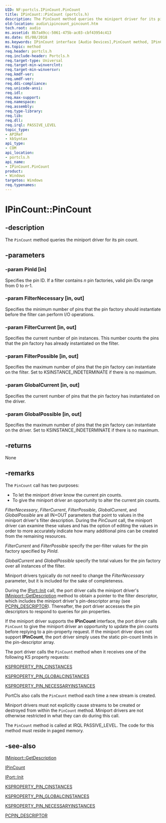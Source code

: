 ```yaml
---
UID: NF:portcls.IPinCount.PinCount
title: IPinCount::PinCount (portcls.h)
description: The PinCount method queries the miniport driver for its pin count.
old-location: audio\ipincount_pincount.htm
tech.root: audio
ms.assetid: 8b7a49cc-5061-475b-ac03-cbf43954c413
ms.date: 05/08/2018
ms.keywords: IPinCount interface [Audio Devices],PinCount method, IPinCount.PinCount, IPinCount::PinCount, PinCount, PinCount method [Audio Devices], PinCount method [Audio Devices],IPinCount interface, audio.ipincount_pincount, audmp-routines_bded3ce8-936c-4391-901f-df6b2061c7c3.xml, portcls/IPinCount::PinCount
ms.topic: method
req.header: portcls.h
req.include-header: Portcls.h
req.target-type: Universal
req.target-min-winverclnt: 
req.target-min-winversvr: 
req.kmdf-ver: 
req.umdf-ver: 
req.ddi-compliance: 
req.unicode-ansi: 
req.idl: 
req.max-support: 
req.namespace: 
req.assembly: 
req.type-library: 
req.lib: 
req.dll: 
req.irql: PASSIVE_LEVEL
topic_type:
- APIRef
- kbSyntax
api_type:
- COM
api_location:
- portcls.h
api_name:
- IPinCount.PinCount
product:
- Windows
targetos: Windows
req.typenames: 
---
```


# IPinCount::PinCount


## -description


The <code>PinCount</code> method queries the miniport driver for its pin count.


## -parameters




### -param PinId [in]

Specifies the pin ID. If a filter contains <i>n</i> pin factories, valid pin IDs range from 0 to <i>n</i>-1.


### -param FilterNecessary [in, out]

Specifies the minimum number of pins that the pin factory should instantiate before the filter can perform I/O operations.


### -param FilterCurrent [in, out]

Specifies the current number of pin instances. This number counts the pins that the pin factory has already instantiated on the filter.


### -param FilterPossible [in, out]

Specifies the maximum number of pins that the pin factory can instantiate on the filter. Set to KSINSTANCE_INDETERMINATE if there is no maximum.


### -param GlobalCurrent [in, out]

Specifies the current number of pins that the pin factory has instantiated on the driver.


### -param GlobalPossible [in, out]

Specifies the maximum number of pins that the pin factory can instantiate on the driver. Set to KSINSTANCE_INDETERMINATE if there is no maximum.


## -returns



None




## -remarks



The <code>PinCount</code> call has two purposes:

<ul>
<li>
To let the miniport driver know the current pin counts.

</li>
<li>
To give the miniport driver an opportunity to alter the current pin counts.

</li>
</ul>
<i>FilterNecessary</i>, <i>FilterCurrent</i>, <i>FilterPossible</i>, <i>GlobalCurrent</i>, and <i>GlobalPossible</i> are all IN+OUT parameters that point to values in the miniport driver's filter description. During the <i>PinCount</i> call, the miniport driver can examine these values and has the option of editing the values in order to more accurately indicate how many additional pins can be created from the remaining resources.

<i>FilterCurrent</i> and <i>FilterPossible</i> specify the per-filter values for the pin factory specified by <i>PinId</i>.

<i>GlobalCurrent</i> and <i>GlobalPossible</i> specify the total values for the pin factory over all instances of the filter.

Miniport drivers typically do not need to change the <i>FilterNecessary</i> parameter, but it is included for the sake of completeness.

During the <a href="https://docs.microsoft.com/windows-hardware/drivers/ddi/content/portcls/nf-portcls-iport-init">IPort::Init</a> call, the port driver calls the miniport driver's <a href="https://docs.microsoft.com/windows-hardware/drivers/ddi/content/portcls/nf-portcls-iminiport-getdescription">IMiniport::GetDescription</a> method to obtain a pointer to the filter descriptor, which includes the miniport driver's pin-descriptor array (see <a href="https://docs.microsoft.com/windows-hardware/drivers/ddi/content/portcls/ns-portcls-pcpin_descriptor">PCPIN_DESCRIPTOR</a>). Thereafter, the port driver accesses the pin descriptors to respond to queries for pin properties.

If the miniport driver supports the <b>IPinCount</b> interface, the port driver calls <code>PinCount</code> to give the miniport driver an opportunity to update the pin counts before replying to a pin-property request. If the miniport driver does not support <b>IPinCount</b>, the port driver simply uses the static pin-count limits in the pin-descriptor array.

The port driver calls the <code>PinCount</code> method when it receives one of the following KS property requests:


<a href="https://docs.microsoft.com/windows-hardware/drivers/stream/ksproperty-pin-cinstances">KSPROPERTY_PIN_CINSTANCES</a>



<a href="https://docs.microsoft.com/windows-hardware/drivers/stream/ksproperty-pin-globalcinstances">KSPROPERTY_PIN_GLOBALCINSTANCES</a>



<a href="https://docs.microsoft.com/windows-hardware/drivers/stream/ksproperty-pin-necessaryinstances">KSPROPERTY_PIN_NECESSARYINSTANCES</a>


PortCls also calls the <code>PinCount</code> method each time a new stream is created.

Miniport drivers must not explicitly cause streams to be created or destroyed from within the <code>PinCount</code> method. Miniport drivers are not otherwise restricted in what they can do during this call.

The <code>PinCount</code> method is called at IRQL PASSIVE_LEVEL. The code for this method must reside in paged memory.




## -see-also




<a href="https://docs.microsoft.com/windows-hardware/drivers/ddi/content/portcls/nf-portcls-iminiport-getdescription">IMiniport::GetDescription</a>



<a href="https://docs.microsoft.com/windows-hardware/drivers/ddi/content/portcls/nn-portcls-ipincount">IPinCount</a>



<a href="https://docs.microsoft.com/windows-hardware/drivers/ddi/content/portcls/nf-portcls-iport-init">IPort::Init</a>



<a href="https://docs.microsoft.com/windows-hardware/drivers/stream/ksproperty-pin-cinstances">KSPROPERTY_PIN_CINSTANCES</a>



<a href="https://docs.microsoft.com/windows-hardware/drivers/stream/ksproperty-pin-globalcinstances">KSPROPERTY_PIN_GLOBALCINSTANCES</a>



<a href="https://docs.microsoft.com/windows-hardware/drivers/stream/ksproperty-pin-necessaryinstances">KSPROPERTY_PIN_NECESSARYINSTANCES</a>



<a href="https://docs.microsoft.com/windows-hardware/drivers/ddi/content/portcls/ns-portcls-pcpin_descriptor">PCPIN_DESCRIPTOR</a>
 

 

